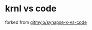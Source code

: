 # krnl vs code

forked from [gitmylo/synapse-x-vs-code](https://github.com/gitmylo/synapse-x-vs-code)
